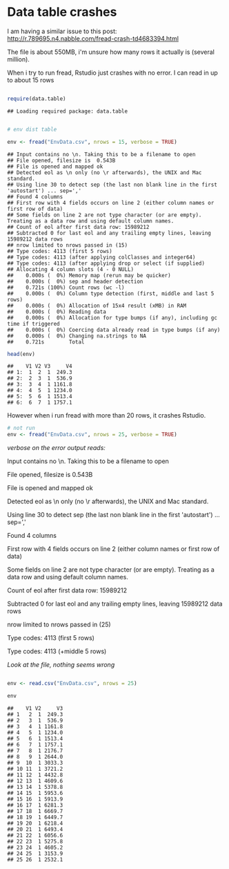 Data table crashes
========================================================

I am having a similar issue to this post: http://r.789695.n4.nabble.com/fread-crash-td4683394.html

The file is about 550MB, i'm unsure how many rows it actually is (several million).

When i try to run fread, Rstudio just crashes with no error. 
I can read in up to about 15 rows


```r

require(data.table)
```

```
## Loading required package: data.table
```

```r

# env dist table

env <- fread("EnvData.csv", nrows = 15, verbose = TRUE)
```

```
## Input contains no \n. Taking this to be a filename to open
## File opened, filesize is  0.543B
## File is opened and mapped ok
## Detected eol as \n only (no \r afterwards), the UNIX and Mac standard.
## Using line 30 to detect sep (the last non blank line in the first 'autostart') ... sep=','
## Found 4 columns
## First row with 4 fields occurs on line 2 (either column names or first row of data)
## Some fields on line 2 are not type character (or are empty). Treating as a data row and using default column names.
## Count of eol after first data row: 15989212
## Subtracted 0 for last eol and any trailing empty lines, leaving 15989212 data rows
## nrow limited to nrows passed in (15)
## Type codes: 4113 (first 5 rows)
## Type codes: 4113 (after applying colClasses and integer64)
## Type codes: 4113 (after applying drop or select (if supplied)
## Allocating 4 column slots (4 - 0 NULL)
##    0.000s (  0%) Memory map (rerun may be quicker)
##    0.000s (  0%) sep and header detection
##    0.721s (100%) Count rows (wc -l)
##    0.000s (  0%) Column type detection (first, middle and last 5 rows)
##    0.000s (  0%) Allocation of 15x4 result (xMB) in RAM
##    0.000s (  0%) Reading data
##    0.000s (  0%) Allocation for type bumps (if any), including gc time if triggered
##    0.000s (  0%) Coercing data already read in type bumps (if any)
##    0.000s (  0%) Changing na.strings to NA
##    0.721s        Total
```

```r
head(env)
```

```
##    V1 V2 V3     V4
## 1:  1  2  1  249.3
## 2:  2  3  1  536.9
## 3:  3  4  1 1161.8
## 4:  4  5  1 1234.0
## 5:  5  6  1 1513.4
## 6:  6  7  1 1757.1
```


However when i run fread with more than 20 rows, it crashes Rstudio. 


```r
# not run
env <- fread("EnvData.csv", nrows = 25, verbose = TRUE)
```


*verbose on the error output reads:*

Input contains no \n. Taking this to be a filename to open

File opened, filesize is  0.543B

File is opened and mapped ok

Detected eol as \n only (no \r afterwards), the UNIX and Mac standard.

Using line 30 to detect sep (the last non blank line in the first 'autostart') ... sep=','

Found 4 columns

First row with 4 fields occurs on line 2 (either column names or first row of data)

Some fields on line 2 are not type character (or are empty). Treating as a data row and using default column names.

Count of eol after first data row: 15989212

Subtracted 0 for last eol and any trailing empty lines, leaving 15989212 data rows

nrow limited to nrows passed in (25)

Type codes: 4113 (first 5 rows)

Type codes: 4113 (+middle 5 rows)

*Look at the file, nothing seems wrong*


```r

env <- read.csv("EnvData.csv", nrows = 25)

env
```

```
##    V1 V2     V3
## 1   2  1  249.3
## 2   3  1  536.9
## 3   4  1 1161.8
## 4   5  1 1234.0
## 5   6  1 1513.4
## 6   7  1 1757.1
## 7   8  1 2176.7
## 8   9  1 2644.0
## 9  10  1 3033.3
## 10 11  1 3721.2
## 11 12  1 4432.8
## 12 13  1 4609.6
## 13 14  1 5378.8
## 14 15  1 5953.6
## 15 16  1 5913.9
## 16 17  1 6281.3
## 17 18  1 6669.7
## 18 19  1 6449.7
## 19 20  1 6218.4
## 20 21  1 6493.4
## 21 22  1 6056.6
## 22 23  1 5275.8
## 23 24  1 4605.2
## 24 25  1 3153.9
## 25 26  1 2532.1
```



